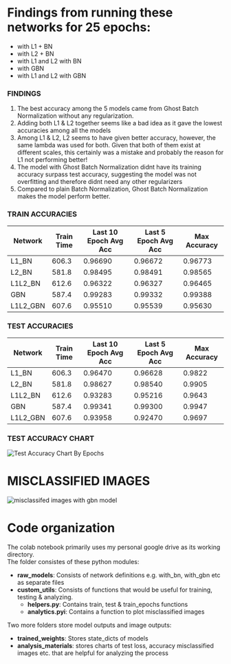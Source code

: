 # Findings from running these networks for 25 epochs:  
  
- with L1 + BN
- with L2 + BN
- with L1 and L2 with BN
- with GBN
- with L1 and L2 with GBN
  
  
### FINDINGS
1. The best accuracy among the 5 models came from Ghost Batch Normalization without any regularization.
2. Adding both L1 & L2 together seems like a bad idea as it gave the lowest accuracies among all the models
3. Among L1 & L2, L2 seems to have given better accuracy, however, the same lambda was used for both. Given that both of them exist at different scales, this certainly was a mistake and probably the reason for L1 not performing better!
4. The model with Ghost Batch Normalization didnt have its training accuracy surpass test accuracy, suggesting the model was not overfitting and therefore didnt need any other regularizers 
5. Compared to plain Batch Normalization, Ghost Batch Normalization makes the model perform better.  
  
  
### TRAIN ACCURACIES
Network  | Train Time | Last 10 Epoch Avg Acc | Last 5 Epoch Avg Acc | Max Accuracy
---      | ---        | ---                   | ---                  | ---
L1_BN    | 606.3 | 0.96690 | 0.96672 | 0.96773
L2_BN    | 581.8 | 0.98495 | 0.98491 | 0.98565
L1L2_BN  | 612.6 | 0.96322 | 0.96327 | 0.96465
GBN      | 587.4 | 0.99283 | 0.99332 | 0.99388
L1L2_GBN | 607.6 | 0.95510 | 0.95539 | 0.95630
  
  
### TEST ACCURACIES
Network  | Train Time | Last 10 Epoch Avg Acc | Last 5 Epoch Avg Acc | Max Accuracy
---      | ---        | ---                   | ---                  | ---
L1_BN    | 606.3 | 0.96470 | 0.96628 | 0.9822
L2_BN    | 581.8 | 0.98627 | 0.98540 | 0.9905
L1L2_BN  | 612.6 | 0.93283 | 0.95216 | 0.9643
GBN      | 587.4 | 0.99341 | 0.99300 | 0.9947 
L1L2_GBN | 607.6 | 0.93958 | 0.92470 | 0.9697
  
  
### TEST ACCURACY CHART
![Test Accuracy Chart By Epochs](https://res.cloudinary.com/ss-da/image/upload/v1598799641/tsai_assignments/acc_chart_ta0unn.png)
  
  
# MISCLASSIFIED IMAGES
![misclassifed images with gbn model](https://res.cloudinary.com/ss-da/image/upload/v1598799641/tsai_assignments/misclassified_images_ljwmmb.png)
  
  
  
  
# Code organization  
  
The colab notebook primarily uses my personal google drive as its working directory.  
The folder consistes of these python modules:  
- **raw_models**: Consists of network definitions e.g. with_bn, with_gbn etc as separate files  
- **custom_utils**: Consists of functions that would be useful for training, testing & analyzing.  
  - **helpers.py**: Contains train, test & train_epochs functions
  - **analytics.pyi**: Contains a function to plot misclassified images
  
Two more folders store model outputs and image outputs:  
- **trained_weights**: Stores state_dicts of models  
- **analysis_materials**: stores charts of test loss, accuracy misclassified images etc. that are helpful for analyzing the process


